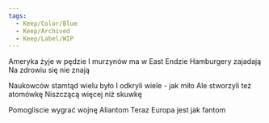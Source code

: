 ```yaml
---
tags:
  - Keep/Color/Blue
  - Keep/Archived
  - Keep/Label/WIP
---
```


Ameryka żyje w pędzie
I murzynów ma w East Endzie
Hamburgery zajadają
Na zdrowiu się nie znają

Naukowców stamtąd wielu było
I odkryli wiele - jak miło
Ale stworzyli też atomówkę
Niszczącą więcej niż skuwkę

Pomogliscie wygrać wojnę Aliantom
Teraz Europa jest jak fantom